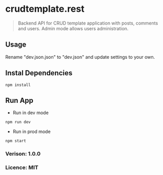 # crudtemplate.rest

> Backend API for CRUD template application with posts, comments and users. Admin mode allows users administration.

## Usage

Rename "dev.json.json" to "dev.json" and update settings to your own.

## Instal Dependencies

```
npm install
```

## Run App

- Run in dev mode

```
npm run dev
```

- Run in prod mode

```
npm start
```

### Verison: 1.0.0

### Licence: MIT
